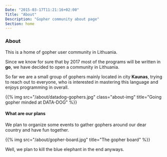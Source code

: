 ```yaml
---
Date: "2015-03-17T11:21:16+02:00"
Title: "About"
Description: "Gopher community about page"
Section: home
---
```


### About

This is a home of gopher user community in Lithuania.

Since we know for sure that by 2017 most of the programs will be written in **go**, we have decided to
open a community in Lithuania.

So far we are a small group of gophers mainly located in city **Kaunas**, trying to reach out to everyone,
who is interested in mastering this language and enjoys programming in overall.

{{% img src="/about/datadog-gophers.jpg" class="about-img" title="Going gopher minded at DATA-DOG" %}}

#### What are our plans

We plan to organize some events to gather gophers around our dear country and have fun together.

{{% img src="/about/gopher-board.jpg" title="The gopher board" %}}

Well, we plan to kill the blue elephant in the end anyways.
